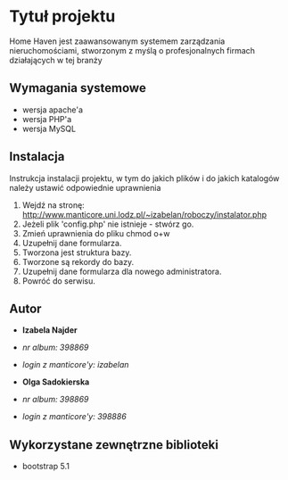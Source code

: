
# Tytuł projektu 

Home Haven jest zaawansowanym systemem zarządzania nieruchomościami,
 stworzonym z myślą o profesjonalnych firmach działających w tej branży
## Wymagania systemowe
* wersja apache'a
* wersja PHP'a
* wersja MySQL

## Instalacja
Instrukcja instalacji projektu, w tym do jakich plików i do jakich katalogów należy ustawić odpowiednie uprawnienia
1. Wejdź na stronę: http://www.manticore.uni.lodz.pl/~izabelan/roboczy/instalator.php
2. Jeżeli plik 'config.php' nie istnieje - stwórz go.
3. Zmień uprawnienia do pliku chmod o+w
3. Uzupełnij dane formularza.
4. Tworzona jest struktura bazy.
5. Tworzone są rekordy do bazy.
6. Uzupełnij dane formularza dla nowego administratora.
7. Powróć do serwisu.


## Autor
* **Izabela Najder** 
* *nr  album: 398869*
* *login z manticore'y: izabelan*

* **Olga Sadokierska** 
* *nr  album: 398869*
* *login z manticore'y: 398886*



## Wykorzystane zewnętrzne biblioteki

* bootstrap 5.1
